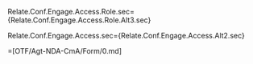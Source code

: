 Relate.Conf.Engage.Access.Role.sec={Relate.Conf.Engage.Access.Role.Alt3.sec}

Relate.Conf.Engage.Access.sec={Relate.Conf.Engage.Access.Alt2.sec}

=[OTF/Agt-NDA-CmA/Form/0.md]


